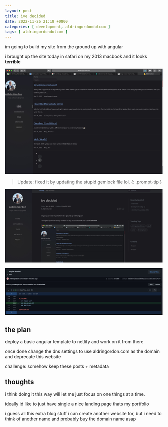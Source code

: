 ```yaml
---
layout: post
title: ive decided
date: 2022-11-26 21:18 +0800
categories: [ development, aldringordondotcom ]
tags: [ aldringordondotcom ]
---
```


im going to build my site from the ground up with angular

i brought up the site today in safari on my 2013 macbook and it looks **terrible**

![Safari Screenshot](/assets/SafariWebsiteScreenshot.jpg)

> Update: fixed it by updating the stupid gemlock file lol.
{: .prompt-tip }

![Safari Fixed Screenshot](/assets/SafariFixedScreenshot.jpg)

![Safari Fix Commit](/assets/SafariFixCommit.jpg)

## the plan

deploy a basic angular template to netlify and work on it from there

once done change the dns settings to use aldringordon.com as the domain and deprecate this website

challenge: somehow keep these posts + metadata

## thoughts

i think doing it this way will let me just focus on one things at a time.

ideally id like to just have single a nice landing page thats my portfolio

i guess all this extra blog stuff i can create another website for, but i need to think of another name and probably buy the domain name asap